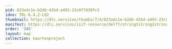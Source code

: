 ```yaml
---
pid: 823adc1e-b2db-42bd-a493-23c8f7d30fc3
idno: TRL-6.4.2-L02
thumbnail: https://dlc.services/thumbs/7/4/823adc1e-b2db-42bd-a493-23c8f7d30fc3/full/400,339/0/default.jpg
manifest: https://dlc.services/iiif-resource/delft/string1string2string3/kaartenproject-2007/TRL-6.4.2-L02
order: '345'
layout: map
collection: kaartenproject
---
```

